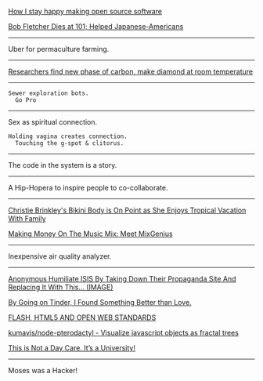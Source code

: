 <a href="http://www.snarky.ca/how-i-stay-happy-making-open-source-software" target="_blank">How I stay happy making open source software</a>

<a href="http://www.nytimes.com/2013/06/07/us/bob-fletcher-dies-at-101-saved-farms-of-interned-japanese-americans.html" target="_blank">Bob Fletcher Dies at 101; Helped Japanese-Americans</a>

---

Uber for permaculture farming.

---

<a href="http://phys.org/news/2015-11-phase-carbon-diamond-room-temperature.html" target="_blank">Researchers find new phase of carbon, make diamond at room temperature</a>

---

~~~
Sewer exploration bots.
  Go Pro
~~~

---

Sex as spiritual connection.

~~~
Holding vagina creates connection.
  Touching the g-spot & clitorus.
~~~

---

The code in the system is a story.

---

A Hip-Hopera to inspire people to co-collaborate.

---

<a href="http://www.people.com/people/mobile/article/0,,20969086,00.html" target="_blank">Christie Brinkley's Bikini Body is On Point as She Enjoys Tropical Vacation With Family</a>

<a href="http://www.forbes.com/sites/karstenstrauss/2014/06/16/making-money-on-the-music-mix-meet-mixgenius/" target="_blank">Making Money On The Music Mix: Meet MixGenius</a>

---

Inexpensive air quality analyzer.

---

<a href="http://www.addictinginfo.org/2015/11/26/anonymous-humiliate-isis-by-taking-down-their-propaganda-site-and-replacing-it-with-this-image/" target="_blank">Anonymous Humiliate ISIS By Taking Down Their Propaganda Site And Replacing It With This… (IMAGE)</a>

<a href="http://www.elephantjournal.com/2015/09/by-going-on-tinder-i-found-something-better-than-love/" target="_blank">By Going on Tinder, I Found Something Better than Love.</a>

<a href="http://blogs.adobe.com/conversations/2015/11/flash-html5-and-open-web-standards.html?scid=social_20151201_55826586&adbid=671559505906282496&adbpl=tw&adbpr=63786611" target="_blank">FLASH, HTML5 AND OPEN WEB STANDARDS</a>

<a href="https://github.com/kumavis/node-pterodactyl" target="_blank">kumavis/node-pterodactyl - Visualize javascript objects as fractal trees</a>

<a href="http://www.okwu.edu/blog/2015/11/this-is-not-a-day-care-its-a-university/" target="_blank">This is Not a Day Care. It’s a University!</a>

---

Moses was a Hacker!